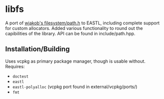 # libfs

A port of [wjakob's filesystem/path.h](https://github.com/wjakob/filesystem) to EASTL, including complete support for custom allocators. Added various functionality to round out the capibilities of the library. API can be found in include/path.hpp.

## Installation/Building

Uses vcpkg as primary package manager, though is usable without. Requires:

- `doctest`
- `eastl`
- `eastl-polyalloc` (vcpkg port found in external/vcpkg/ports/)
- `fmt`

